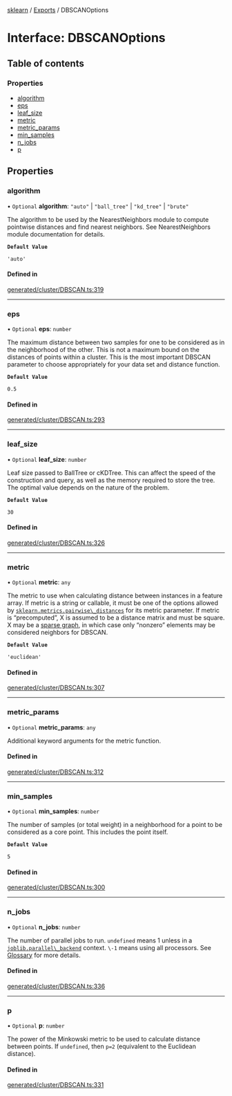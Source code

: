[sklearn](../readme.md) / [Exports](../modules.md) / DBSCANOptions

# Interface: DBSCANOptions

## Table of contents

### Properties

- [algorithm](DBSCANOptions.md#algorithm)
- [eps](DBSCANOptions.md#eps)
- [leaf\_size](DBSCANOptions.md#leaf_size)
- [metric](DBSCANOptions.md#metric)
- [metric\_params](DBSCANOptions.md#metric_params)
- [min\_samples](DBSCANOptions.md#min_samples)
- [n\_jobs](DBSCANOptions.md#n_jobs)
- [p](DBSCANOptions.md#p)

## Properties

### algorithm

• `Optional` **algorithm**: ``"auto"`` \| ``"ball_tree"`` \| ``"kd_tree"`` \| ``"brute"``

The algorithm to be used by the NearestNeighbors module to compute pointwise distances and find nearest neighbors. See NearestNeighbors module documentation for details.

**`Default Value`**

`'auto'`

#### Defined in

[generated/cluster/DBSCAN.ts:319](https://github.com/transitive-bullshit/scikit-learn-ts/blob/367336a/packages/sklearn/src/generated/cluster/DBSCAN.ts#L319)

___

### eps

• `Optional` **eps**: `number`

The maximum distance between two samples for one to be considered as in the neighborhood of the other. This is not a maximum bound on the distances of points within a cluster. This is the most important DBSCAN parameter to choose appropriately for your data set and distance function.

**`Default Value`**

`0.5`

#### Defined in

[generated/cluster/DBSCAN.ts:293](https://github.com/transitive-bullshit/scikit-learn-ts/blob/367336a/packages/sklearn/src/generated/cluster/DBSCAN.ts#L293)

___

### leaf\_size

• `Optional` **leaf\_size**: `number`

Leaf size passed to BallTree or cKDTree. This can affect the speed of the construction and query, as well as the memory required to store the tree. The optimal value depends on the nature of the problem.

**`Default Value`**

`30`

#### Defined in

[generated/cluster/DBSCAN.ts:326](https://github.com/transitive-bullshit/scikit-learn-ts/blob/367336a/packages/sklearn/src/generated/cluster/DBSCAN.ts#L326)

___

### metric

• `Optional` **metric**: `any`

The metric to use when calculating distance between instances in a feature array. If metric is a string or callable, it must be one of the options allowed by [`sklearn.metrics.pairwise\_distances`](sklearn.metrics.pairwise_distances.html#sklearn.metrics.pairwise_distances "sklearn.metrics.pairwise_distances") for its metric parameter. If metric is “precomputed”, X is assumed to be a distance matrix and must be square. X may be a [sparse graph](../../glossary.html#term-sparse-graph), in which case only “nonzero” elements may be considered neighbors for DBSCAN.

**`Default Value`**

`'euclidean'`

#### Defined in

[generated/cluster/DBSCAN.ts:307](https://github.com/transitive-bullshit/scikit-learn-ts/blob/367336a/packages/sklearn/src/generated/cluster/DBSCAN.ts#L307)

___

### metric\_params

• `Optional` **metric\_params**: `any`

Additional keyword arguments for the metric function.

#### Defined in

[generated/cluster/DBSCAN.ts:312](https://github.com/transitive-bullshit/scikit-learn-ts/blob/367336a/packages/sklearn/src/generated/cluster/DBSCAN.ts#L312)

___

### min\_samples

• `Optional` **min\_samples**: `number`

The number of samples (or total weight) in a neighborhood for a point to be considered as a core point. This includes the point itself.

**`Default Value`**

`5`

#### Defined in

[generated/cluster/DBSCAN.ts:300](https://github.com/transitive-bullshit/scikit-learn-ts/blob/367336a/packages/sklearn/src/generated/cluster/DBSCAN.ts#L300)

___

### n\_jobs

• `Optional` **n\_jobs**: `number`

The number of parallel jobs to run. `undefined` means 1 unless in a [`joblib.parallel\_backend`](https://joblib.readthedocs.io/en/latest/parallel.html#joblib.parallel_backend "(in joblib v1.3.0.dev0)") context. `\-1` means using all processors. See [Glossary](../../glossary.html#term-n_jobs) for more details.

#### Defined in

[generated/cluster/DBSCAN.ts:336](https://github.com/transitive-bullshit/scikit-learn-ts/blob/367336a/packages/sklearn/src/generated/cluster/DBSCAN.ts#L336)

___

### p

• `Optional` **p**: `number`

The power of the Minkowski metric to be used to calculate distance between points. If `undefined`, then `p=2` (equivalent to the Euclidean distance).

#### Defined in

[generated/cluster/DBSCAN.ts:331](https://github.com/transitive-bullshit/scikit-learn-ts/blob/367336a/packages/sklearn/src/generated/cluster/DBSCAN.ts#L331)
